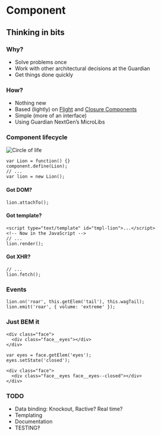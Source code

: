 # Component
## Thinking in bits

### Why?
* Solve problems once
* Work with other architectural decisions at the Guardian
* Get things done quickly

### How?
* Nothing new
* Based (lightly) on [Flight](http://twitter.github.io/flight/) and [Closure Components](https://code.google.com/p/closure-library/wiki/IntroToComponents)
* Simple (more of an interface)
* Using Guardian NextGen’s MicroLibs

### Component lifecycle

![Circle of life](http://memeguy.com/photos/images/circle-of-life-is-bullshit-18243.gif)

    var Lion = function() {}
    component.define(Lion);
    // ...
    var lion = new Lion();

#### Got DOM?

    lion.attachTo();
    
#### Got template?

    <script type="text/template" id="tmpl-lion">...</script>
    <!-- Now in the JavaScript -->
    // ...
    lion.render();

#### Got XHR?

    // ...
    lion.fetch();
  
    
### Events
  
    lion.on('roar', this.getElem('tail'), this.wagTail);
    lion.emit('roar', { volume: 'extreme' });
    

### Just BEM it

    <div class="face">
      <div class="face__eyes"></div>
    </div>

    var eyes = face.getElem('eyes');
    eyes.setState('closed');

    <div class="face">
      <div class="face__eyes face__eyes--closed"></div>
    </div>
    

### TODO

* Data binding: Knockout, Ractive? Real time?
* Templating
* Documentation
* TESTING‽

    
    


